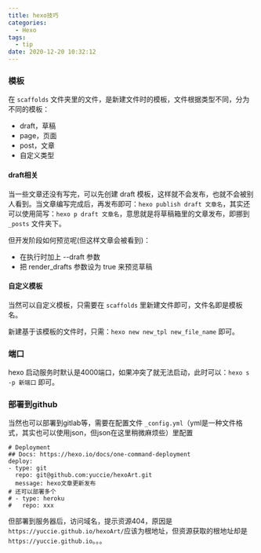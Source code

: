```yaml
---
title: hexo技巧
categories:
  - Hexo
tags:
  - tip
date: 2020-12-20 10:32:12
---
```



### 模板

在 `scaffolds` 文件夹里的文件，是新建文件时的模板，文件根据类型不同，分为不同的模板：
- draft，草稿
- page，页面
- post，文章
- 自定义类型

#### draft相关

当一些文章还没有写完，可以先创建 draft 模板，这样就不会发布，也就不会被别人看到。当文章编写完成后，再发布即可：`hexo publish draft 文章名`，其实还可以使用简写：`hexo p draft 文章名`，意思就是将草稿箱里的文章发布，即挪到 `_posts` 文件夹下。

但开发阶段如何预览呢(但这样文章会被看到)：
- 在执行时加上 --draft 参数
- 把 render_drafts 参数设为 true 来预览草稿

#### 自定义模板

当然可以自定义模板，只需要在 `scaffolds` 里新建文件即可，文件名即是模板名。

新建基于该模板的文件时，只需：`hexo new new_tpl new_file_name` 即可。

### 端口

hexo 启动服务时默认是4000端口，如果冲突了就无法启动，此时可以：`hexo s -p 新端口` 即可。

### 部署到github

当然也可以部署到gitlab等，需要在配置文件 `_config.yml`（yml是一种文件格式，其实也可以使用json，但json在这里稍微麻烦些）里配置

```
# Deployment
## Docs: https://hexo.io/docs/one-command-deployment
deploy:
- type: git
  repo: git@github.com:yuccie/hexoArt.git
  message: hexo文章更新发布
# 还可以部署多个 
# - type: heroku
#   repo: xxx
```

但部署到服务器后，访问域名，提示资源404，原因是`https://yuccie.github.io/hexoArt/`应该为根地址，但资源获取的根地址却是`https://yuccie.github.io`。。。

